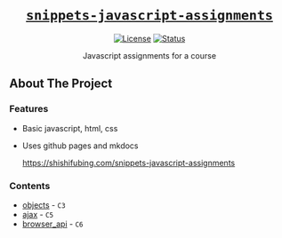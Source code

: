 <div align="center" markdown="1">

# [`snippets-javascript-assignments`][url-repo]

[![License][badge-license]][url-license]
[![Status][badge-status-finished]][url-repo]

Javascript assignments for a course

</div>

## About The Project

### Features

- Basic javascript, html, css
- Uses github pages and mkdocs

  https://shishifubing.com/snippets-javascript-assignments

### Contents

- [objects] - `C3`
- [ajax] - `C5`
- [browser_api] - `C6`

<!-- relative links -->

[ajax]: ajax/
[browser_api]: browser_api/
[objects]: objects/

<!-- project links -->

[url-repo]: https://github.com/shishifubing/snippets-javascript-assignments
[url-license]: https://github.com/shishifubing/snippets-javascript-assignments/blob/main/LICENSE

<!-- external links -->

<!-- badge links -->

[badge-status-finished]: https://img.shields.io/badge/status-finished-informational
[badge-license]: https://img.shields.io/github/license/shishifubing/snippets-javascript-assignments.svg
